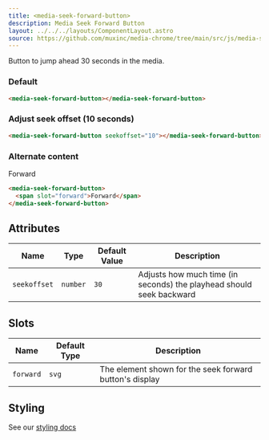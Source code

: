 ```yaml
---
title: <media-seek-forward-button>
description: Media Seek Forward Button
layout: ../../../layouts/ComponentLayout.astro
source: https://github.com/muxinc/media-chrome/tree/main/src/js/media-seek-forward-button.js
---
```


Button to jump ahead 30 seconds in the media.

<h3>Default</h3>

<media-seek-forward-button></media-seek-forward-button>

```html
<media-seek-forward-button></media-seek-forward-button>
```

<h3>Adjust seek offset (10 seconds)</h3>

<media-seek-forward-button seekoffset="10"></media-seek-forward-button>

```html
<media-seek-forward-button seekoffset="10"></media-seek-forward-button>
```

<h3>Alternate content</h3>

<media-seek-forward-button>
  <span slot="forward">Forward</span>
</media-seek-forward-button>

```html
<media-seek-forward-button>
  <span slot="forward">Forward</span>
</media-seek-forward-button>
```

## Attributes

| Name          | Type     | Default Value | Description                                                          |
| ------------- | -------- | ------------- | -------------------------------------------------------------------- |
| `seekoffset` | `number` | `30`          | Adjusts how much time (in seconds) the playhead should seek backward |

## Slots

| Name      | Default Type | Description                                             |
| --------- | ------------ | ------------------------------------------------------- |
| `forward` | `svg`        | The element shown for the seek forward button's display |


## Styling

See our [styling docs](./styling#Buttons)
